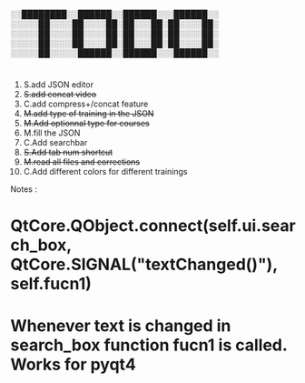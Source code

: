 

 ░░████████░░██████░░██████░░░██████░░  
 ░░░░░██░░░░██░░░░██░██░░░██░██░░░░██░  
 ░░░░░██░░░░██░░░░██░██░░░██░██░░░░██░  
 ░░░░░██░░░░██░░░░██░██░░░██░██░░░░██░  
 ░░░░░██░░░░░██████░░██████░░░██████░░  
#

1. S.add JSON editor
2. ~~S.add concat video~~
3. C.add compress+/concat feature
4. ~~M.add type of training in the JSON~~
5. ~~M.Add optionnal type for courses~~
6. M.fill the JSON
7. C.Add searchbar
8. ~~S.Add tab num shortcut~~
9. ~~M.read all files and corrections~~
10. C.Add different colors for different trainings




Notes :
# QtCore.QObject.connect(self.ui.search_box, QtCore.SIGNAL("textChanged()"), self.fucn1)
# Whenever text is changed in search_box function fucn1 is called. Works for pyqt4  